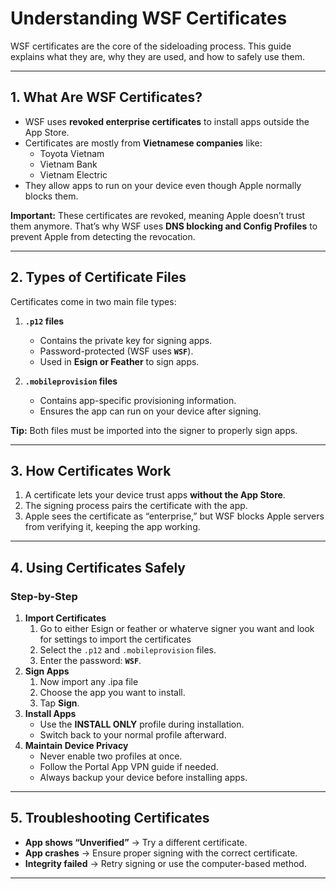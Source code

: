# Understanding WSF Certificates

WSF certificates are the core of the sideloading process. This guide explains what they are, why they are used, and how to safely use them.

---

## 1. What Are WSF Certificates?

- WSF uses **revoked enterprise certificates** to install apps outside the App Store.
- Certificates are mostly from **Vietnamese companies** like:
  - Toyota Vietnam
  - Vietnam Bank
  - Vietnam Electric
- They allow apps to run on your device even though Apple normally blocks them.

**Important:** These certificates are revoked, meaning Apple doesn’t trust them anymore. That’s why WSF uses **DNS blocking and Config Profiles** to prevent Apple from detecting the revocation.

---

## 2. Types of Certificate Files

Certificates come in two main file types:

1. **`.p12` files**  
   - Contains the private key for signing apps.  
   - Password-protected (WSF uses **`WSF`**).  
   - Used in **Esign or Feather** to sign apps.

2. **`.mobileprovision` files**  
   - Contains app-specific provisioning information.  
   - Ensures the app can run on your device after signing.

**Tip:** Both files must be imported into the signer to properly sign apps.

---

## 3. How Certificates Work

1. A certificate lets your device trust apps **without the App Store**.
2. The signing process pairs the certificate with the app.
3. Apple sees the certificate as “enterprise,” but WSF blocks Apple servers from verifying it, keeping the app working.

---

## 4. Using Certificates Safely

### Step-by-Step

1. **Import Certificates**
   1. Go to either Esign or feather or whaterve signer you want and look for settings to import the certificates
   2. Select the `.p12` and `.mobileprovision` files.
   3. Enter the password: **`WSF`**.
2. **Sign Apps**
   1. Now import any .ipa file 
   2. Choose the app you want to install.
   3. Tap **Sign**.
3. **Install Apps**
   - Use the **INSTALL ONLY** profile during installation.
   - Switch back to your normal profile afterward.
4. **Maintain Device Privacy**
   - Never enable two profiles at once.
   - Follow the Portal App VPN guide if needed.
   - Always backup your device before installing apps.

---

## 5. Troubleshooting Certificates

- **App shows “Unverified”** → Try a different certificate.
- **App crashes** → Ensure proper signing with the correct certificate.
- **Integrity failed** → Retry signing or use the computer-based method.

---
